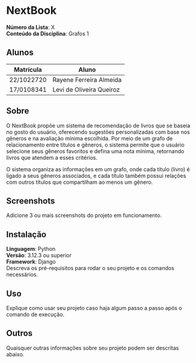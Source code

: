 # NextBook

**Número da Lista**: X<br>
**Conteúdo da Disciplina**: Grafos 1

## Alunos
|Matrícula | Aluno |
| -- | -- |
| 22/1022720  | Rayene Ferreira Almeida |
| 17/0108341 | Levi de Oliveira Queiroz |

## Sobre 
O NextBook propõe um sistema de recomendação de livros que se baseia no gosto do usuário, oferecendo sugestões personalizadas com base nos gêneros e na avaliação mínima escolhida. Por meio de um grafo de relacionamento entre títulos e gêneros, o sistema permite que o usuário selecione seus gêneros favoritos e defina uma nota mínima, retornando livros que atendem a esses critérios.

O sistema organiza as informações em um grafo, onde cada título (livro) é ligado a seus gêneros associados, e cada título também possui relações com outros títulos que compartilham ao menos um gênero.

## Screenshots
Adicione 3 ou mais screenshots do projeto em funcionamento.

## Instalação 
**Linguagem**: Python<br>
**Versão**: 3.12.3 ou superior<br>
**Framework**: Django<br>
Descreva os pré-requisitos para rodar o seu projeto e os comandos necessários.

## Uso 
Explique como usar seu projeto caso haja algum passo a passo após o comando de execução.

## Outros 
Quaisquer outras informações sobre seu projeto podem ser descritas abaixo.




